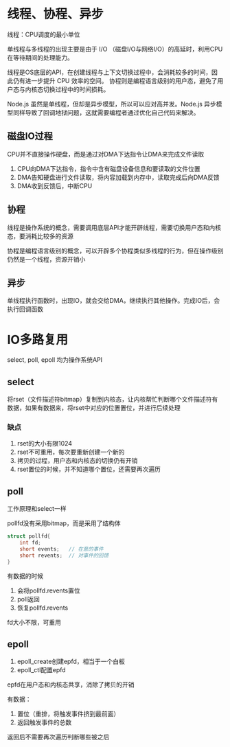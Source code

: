 # 线程、协程、异步
线程：CPU调度的最小单位

单线程与多线程的出现主要是由于 I/O （磁盘I/O与网络I/O）的高延时，利用CPU在等待期间的处理能力。

线程是OS底层的API，在创建线程与上下文切换过程中，会消耗较多的时间，因此仍有进一步提升 CPU 效率的空间。
协程则是编程语言级别的用户态，避免了用户态与内核态切换过程中的时间损耗。

Node.js 虽然是单线程，但却是异步模型，所以可以应对高并发。Node.js 异步模型同样导致了回调地狱问题，这就需要编程者通过优化自己代码来解决。
## 磁盘IO过程
CPU并不直接操作硬盘，而是通过对DMA下达指令让DMA来完成文件读取
1. CPU向DMA下达指令，指令中含有磁盘设备信息和要读取的文件位置
2. DMA告知硬盘进行文件读取，将内容加载到内存中，读取完成后向DMA反馈
3. DMA收到反馈后，中断CPU
## 协程
线程是操作系统的概念，需要调用底层API才能开辟线程，需要切换用户态和内核态，要消耗比较多的资源

协程是编程语言级别的概念，可以开辟多个协程类似多线程的行为，但在操作级别仍然是一个线程，资源开销小

## 异步
单线程执行函数时，出现IO，就会交给DMA，继续执行其他操作。完成IO后，会执行回调函数

# IO多路复用
select, poll, epoll 均为操作系统API

## select
将rset（文件描述符bitmap）复制到内核态，让内核帮忙判断哪个文件描述符有数据，如果有数据来，将rset中对应的位置置位，并进行后续处理

### 缺点
1. rset的大小有限1024
2. rset不可重用，每次要重新创建一个新的
3. 拷贝的过程，用户态和内核态的切换仍有开销
4. rset置位的时候，并不知道哪个置位，还需要再次遍历

## poll
工作原理和select一样

pollfd没有采用bitmap，而是采用了结构体
```c
struct pollfd{
    int fd;
    short events;   // 在意的事件
    short revents;  // 对事件的回馈
}
```

有数据的时候
1. 会将pollfd.revents置位
2. poll返回
3. 恢复pollfd.revents

fd大小不限，可重用

## epoll
1. epoll_create创建epfd，相当于一个白板
2. epoll_ctl配置epfd

epfd在用户态和内核态共享，消除了拷贝的开销

有数据：
1. 置位（重排，将触发事件挤到最前面）
2. 返回触发事件的总数

返回后不需要再次遍历判断哪些被之后
